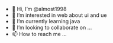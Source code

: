 - 👋 Hi, I’m @almost1998
- 👀 I’m interested in web about ui and ue
- 🌱 I’m currently learning java
- 💞️ I’m looking to collaborate on ...
- 📫 How to reach me ...

<!---
almost1998/almost1998 is a ✨ special ✨ repository because its `README.md` (this file) appears on your GitHub profile.
You can click the Preview link to take a look at your changes.
--->
